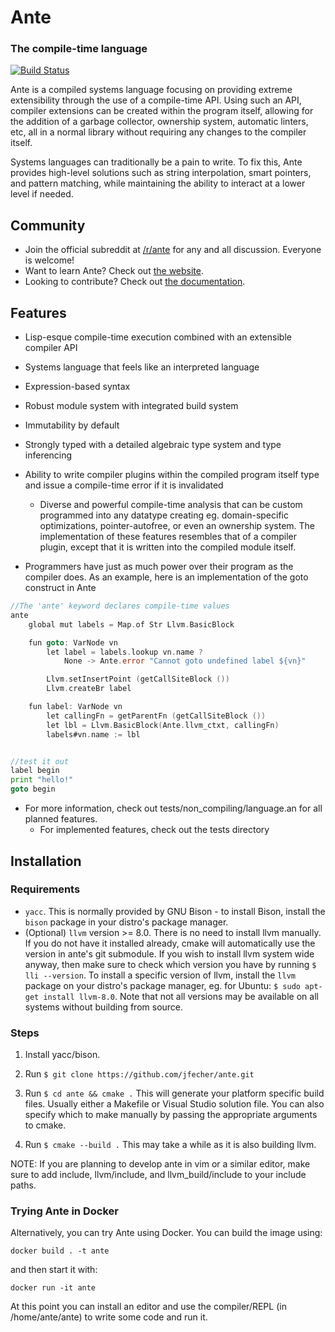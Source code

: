 # Ante

### The compile-time language

[![Build Status](https://travis-ci.org/jfecher/ante.svg?branch=master)](https://travis-ci.org/jfecher/ante)

Ante is a compiled systems language focusing on providing extreme extensibility through
the use of a compile-time API.  Using such an API, compiler extensions can be created
within the program itself, allowing for the addition of a garbage collector, ownership
system, automatic linters, etc, all in a normal library without requiring any changes
to the compiler itself.

Systems languages can traditionally be a pain to write.  To fix this, Ante provides high-level
solutions such as string interpolation, smart pointers, and pattern matching, while maintaining
the ability to interact at a lower level if needed.

## Community
- Join the official subreddit at [/r/ante](https://www.reddit.com/r/ante) for any and all discussion.  Everyone is welcome!
- Want to learn Ante?  Check out [the website](http://antelang.org/).
- Looking to contribute?  Check out [the documentation](http://antelang.org/doxygen/html/).

## Features
* Lisp-esque compile-time execution combined with an extensible compiler API
* Systems language that feels like an interpreted language
* Expression-based syntax
* Robust module system with integrated build system
* Immutability by default
* Strongly typed with a detailed algebraic type system and type inferencing
* Ability to write compiler plugins within the compiled program itself
type and issue a compile-time error if it is invalidated
    -  Diverse and powerful compile-time analysis that can be custom programmed into
any datatype creating eg. domain-specific optimizations, pointer-autofree, or even an ownership system.
The implementation of these features resembles that of a compiler plugin, except that it is written
into the compiled module itself.

* Programmers have just as much power over their program as the compiler does.  As an example,
here is an implementation of the goto construct in Ante

```go
//The 'ante' keyword declares compile-time values
ante
    global mut labels = Map.of Str Llvm.BasicBlock

    fun goto: VarNode vn
        let label = labels.lookup vn.name ?
            None -> Ante.error "Cannot goto undefined label ${vn}"

        Llvm.setInsertPoint (getCallSiteBlock ())
        Llvm.createBr label

    fun label: VarNode vn
        let callingFn = getParentFn (getCallSiteBlock ())
        let lbl = Llvm.BasicBlock(Ante.llvm_ctxt, callingFn)
        labels#vn.name := lbl


//test it out
label begin
print "hello!"
goto begin
```

* For more information, check out tests/non_compiling/language.an for all planned features.
    - For implemented features, check out the tests directory

## Installation

### Requirements

 * `yacc`. This is normally provided by GNU Bison - to install Bison, install the `bison` package in your
distro's package manager.
 * (Optional) `llvm` version >= 8.0.  There is no need to install llvm manually.  If you do not have it
 installed already, cmake will automatically use the version in ante's git submodule.  If you wish to
 install llvm system wide anyway, then make sure to check which version you have by running `$ lli --version`.
 To install a specific version of llvm, install the `llvm` package on your distro's package manager, eg. for
 Ubuntu: `$ sudo apt-get install llvm-8.0`.  Note that not all versions may be available on all systems
 without building from source.

### Steps

1. Install yacc/bison.

2. Run `$ git clone https://github.com/jfecher/ante.git`

3. Run `$ cd ante && cmake .` This will generate your platform specific
build files.  Usually either a Makefile or Visual Studio solution file.
You can also specify which to make manually by passing the appropriate
arguments to cmake.

3. Run `$ cmake --build .`  This may take a while as it is also building llvm.

NOTE: If you are planning to develop ante in vim or a similar editor, make sure
to add include, llvm/include, and llvm_build/include to your include paths.

### Trying Ante in Docker

Alternatively, you can try Ante using Docker. You can build the image using:

```
docker build . -t ante
```

and then start it with:

```
docker run -it ante
```

At this point you can install an editor and use the compiler/REPL (in /home/ante/ante) to write some code and run it.
